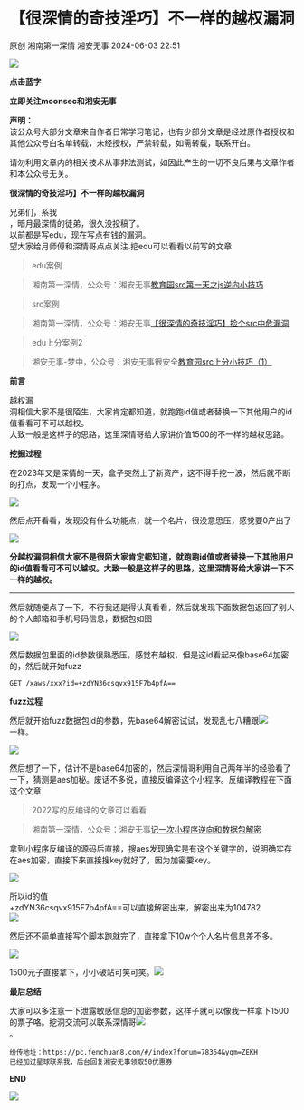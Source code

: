 #  【很深情的奇技淫巧】不一样的越权漏洞   
原创 湘南第一深情  湘安无事   2024-06-03 22:51  
  
![](https://mmbiz.qpic.cn/mmbiz_gif/ibZm9MEoLkd5szybqtMJZGibS4CRKA6aZUzUIoicjcNjetfgVKusKUniaeKJ5RXeYvQ3TaQpLztMNtdZG48DcYfqqA/640?wxfrom=5&wx_lazy=1&wx_fmt=gif&tp=webp "")  
  
**点击蓝字**  
  
**立即关注moonsec和湘安无事**  
  
  
**声明：**  
该公众号大部分文章来自作者日常学习笔记，也有少部分文章是经过原作者授权和其他公众号白名单转载，未经授权，严禁转载，如需转载，联系开白。  
  
请勿利用文章内的相关技术从事非法测试，如因此产生的一切不良后果与文章作者和本公众号无关。  
  
  
  
**很深情的奇技淫巧】不一样的越权漏洞**  
  
  
  
兄弟们，系我  
，暗月最深情的徒弟，很久没投稿了。  
以前都是写edu，现在写点有钱的漏洞。  
望大家给月师傅和深情哥点点关注.挖edu可以看看以前写的文章  
> edu案例  
  
> 湘南第一深情，公众号：湘安无事[教育园src第一天之js逆向小技巧](https://mp.weixin.qq.com/s/9ATTaOhqc4hxXZMq1COGxA)  
  
  
> src案例  
  
> 湘南第一深情，公众号：湘安无事[【很深情的奇技淫巧】捡个src中危漏洞](https://mp.weixin.qq.com/s/vuQsPy1qn0sKgft_7hbVjA)  
  
  
> edu上分案例2  
  
> 湘安无事-梦中，公众号：湘安无事很安全[教育园src上分小技巧（1）](https://mp.weixin.qq.com/s/8l87hy8GqEmPaovhiGpGHg)  
  
  
  
**前言**  
  
越权漏  
洞相信大家不是很陌生，大家肯定都知道，就跑跑id值或者替换一下其他用户的id值看看可不可以越权。  
大致一般是这样子的思路，这里深情哥给大家讲价值1500的不一样的越权思路。  
  
  
**挖掘过程**  
  
在2023年又是深情的一天，盒子突然上了新资产，这不得手挖一波，然后就不断的打点，发现一个小程序。  
  
![](https://mmbiz.qpic.cn/sz_mmbiz_png/S2ssjS1jNYvCicQ0uFJGlricBzMcQSeBRBXk0P6qorTN6ib7d2DL9xxj1pUVrQxG15c5jRoBRn1BFmzBicvFu32VTQ/640?wx_fmt=png&from=appmsg "")  
  
然后点开看看，发现没有什么功能点，就一个名片，很没意思压，感觉要0产出了  
  
![](https://mmbiz.qpic.cn/sz_mmbiz_png/S2ssjS1jNYvCicQ0uFJGlricBzMcQSeBRBmryeWjhqP8tDZgv9741tuQsfo6voYLp8ibCNyVHnWd7NjxA2UY92fyg/640?wx_fmt=png&from=appmsg "")  
  
**分越权漏洞相信大家不是很陌大家肯定都知道，就跑跑id值或者替换一下其他用户的id值看看可不可以越权。大致一般是这样子的思路，这里深情哥给大家讲一下不一样的越权。**  
  
****  
然后就随便点了一下，不行我还是得认真看看，然后就发现下面数据包返回了别人的个人邮箱和手机号码信息，数据包如图  
  
![](https://mmbiz.qpic.cn/sz_mmbiz_png/S2ssjS1jNYvCicQ0uFJGlricBzMcQSeBRBQ3Lomicg1nRr1upHQbcOpFzmpzRXgyFuRI72A0TCNvsS4jj0Yib5ibjYw/640?wx_fmt=png&from=appmsg "")  
  
然后数据包里面的id参数很熟悉压，感觉有越权，但是这id看起来像base64加密的，然后就开始fuzz  
```
GET /xaws/xxx?id=+zdYN36csqvx915F7b4pfA==
```  
  
**fuzz过程**  
  
然后就开始fuzz数据包id的参数，先base64解密试试，发现乱七八糟跟![](https://res.wx.qq.com/t/wx_fed/we-emoji/res/v1.3.10/assets/Expression/Expression_75@2x.png "")  
一样。  
  
  
![](https://mmbiz.qpic.cn/sz_mmbiz_png/S2ssjS1jNYvCicQ0uFJGlricBzMcQSeBRBZ5ovJugxVeZBfWC3e3D3EzQpbQqblc73ZibvJVGTSibAdrh1fIEJdibqg/640?wx_fmt=png&from=appmsg "")  
  
然后想了一下，估计不是base64加密的，然后深情哥利用自己两年半的经验看了一下，猜测是aes加秘。废话不多说，直接反编译这个小程序。反编译教程在下面这个文章  
> 2022写的反编译的文章可以看看  
  
> 湘南第一深情，公众号：湘安无事[记一次小程序逆向和数据包解密](https://mp.weixin.qq.com/s/VdeNIac13T7CswlQ5wwdNQ)  
  
  
  
拿到小程序反编译的源码后直接，搜aes发现确实是有这个关键字的，说明确实存在aes加密，直接下来直接搜key就好了，因为加密要key。  
  
![](https://mmbiz.qpic.cn/sz_mmbiz_png/S2ssjS1jNYvCicQ0uFJGlricBzMcQSeBRBeKibaWYr1xsHMxgxzaSpXUKpQZflmyxlXwdYkzJ0icNd5ooEhVneziaYA/640?wx_fmt=png&from=appmsg "")  
  
所以id的值  
+zdYN36csqvx915F7b4pfA==可以直接解密出来，解密出来为104782  
![](https://mmbiz.qpic.cn/sz_mmbiz_png/S2ssjS1jNYvCicQ0uFJGlricBzMcQSeBRB9FWCBE2iaG6fLT0ygIWJDkoEZ3tqSHljMNeKWVzCkYf8kvXdsmpRJHA/640?wx_fmt=png&from=appmsg "")  
  
  
然后还不简单直接写个脚本跑就完了，直接拿下10w个个人名片信息差不多。  
  
![](https://mmbiz.qpic.cn/sz_mmbiz_png/S2ssjS1jNYvCicQ0uFJGlricBzMcQSeBRBJNS6N84Zlo48nN8HaiatJibiczAHYUibNLvs9BWWvAicBYMKE8kyu2PoZjg/640?wx_fmt=png&from=appmsg "")  
  
1500元子直接拿下，小小破站可笑可笑。![](https://mmbiz.qpic.cn/sz_mmbiz_png/S2ssjS1jNYvCicQ0uFJGlricBzMcQSeBRBYfMiakJB3duSMJAMTAYNfLXyS1qQxnehk7b8lVh5M29yia9GzHYyiaSMA/640?wx_fmt=png&from=appmsg "")  
  
  
**最后总结**  
  
大家可以多注意一下泄露敏感信息的加密参数，这样子就可以像我一样拿下1500的票子咯。挖洞交流可以联系深情哥![](https://res.wx.qq.com/t/wx_fed/we-emoji/res/v1.3.10/assets/newemoji/Addoil.png "")  
。  
```
纷传地址：https://pc.fenchuan8.com/#/index?forum=78364&yqm=ZEKH
已经加过星球联系我，后台回复湘安无事领取50优惠券
```  
  
**END**  
  
![](https://mmbiz.qpic.cn/sz_mmbiz_png/S2ssjS1jNYvCicQ0uFJGlricBzMcQSeBRBwP7ibdL6QqtGBFpiaxB3icPcBggPgSlexibAk93icicUDPtOGOz3o3IWUE7A/640?wx_fmt=png&from=appmsg "")  
  
  
